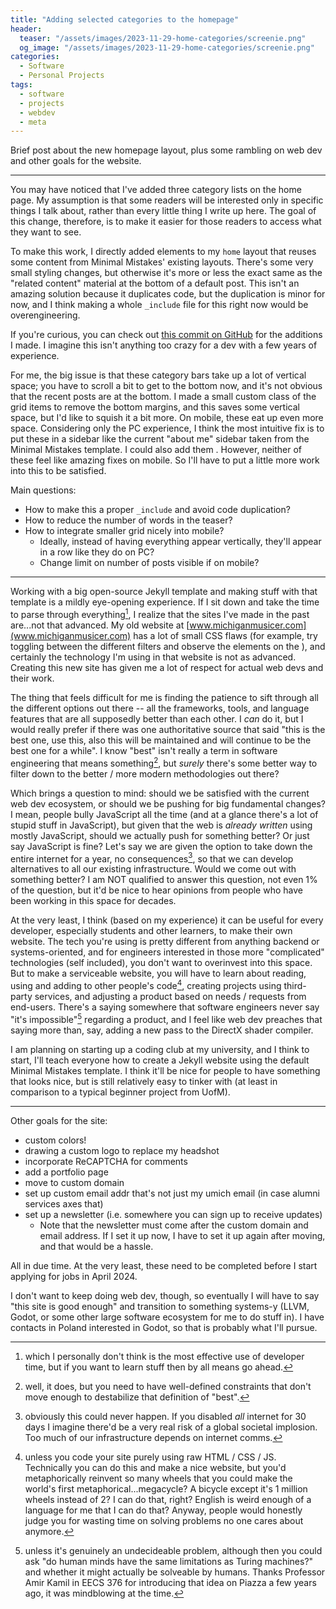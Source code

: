 ```yaml
---
title: "Adding selected categories to the homepage"
header:
  teaser: "/assets/images/2023-11-29-home-categories/screenie.png"
  og_image: "/assets/images/2023-11-29-home-categories/screenie.png"
categories: 
  - Software
  - Personal Projects
tags:
  - software
  - projects
  - webdev
  - meta
---
```


Brief post about the new homepage layout, plus some rambling on web dev and other goals for the website.

---

You may have noticed that I've added three category lists on the home page. My assumption is that some readers will be interested only in specific things I talk about, rather than every little thing I write up here. The goal of this change, therefore, is to make it easier for those readers to access what they want to see.

To make this work, I directly added elements to my `home` layout that reuses some content from Minimal Mistakes' existing layouts. There's some very small styling changes, but otherwise it's more or less the exact same as the "related content" material at the bottom of a default post. This isn't an amazing solution because it duplicates code, but the duplication is minor for now, and I think making a whole `_include` file for this right now would be overengineering. 

If you're curious, you can check out [this commit on GitHub](https://github.com/michigan-musicer/michigan-musicer.github.io/commit/828e8a76263a200e0ee80f8dac87e5192ddf04af
) for the additions I made. I imagine this isn't anything too crazy for a dev with a few years of experience.

For me, the big issue is that these category bars take up a lot of vertical space; you have to scroll a bit to get to the bottom now, and it's not obvious that the recent posts are at the bottom. I made a small custom class of the grid items to remove the bottom margins, and this saves some vertical space, but I'd like to squish it a bit more. On mobile, these eat up even more space. Considering only the PC experience, I think the most intuitive fix is to put these in a sidebar like the current "about me" sidebar taken from the Minimal Mistakes template. I could also add them . However, neither of these feel like amazing fixes on mobile. So I'll have to put a little more work into this to be satisfied.

Main questions:
- How to make this a proper `_include` and avoid code duplication? 
- How to reduce the number of words in the teaser?
- How to integrate smaller grid nicely into mobile? 
    - Ideally, instead of having everything appear vertically, they'll appear in a row like they do on PC?
    - Change limit on number of posts visible if on mobile?

---

Working with a big open-source Jekyll template and making stuff with that template is a mildly eye-opening experience. If I sit down and take the time to parse through everything[^1], I realize that the sites I've made in the past are...not that advanced. My old website at [www.michiganmusicer.com](www.michiganmusicer.com) has a lot of small CSS flaws (for example, try toggling between the different filters and observe the elements on the ), and certainly the technology I'm using in that website is not as advanced. Creating this new site has given me a lot of respect for actual web devs and their work.

[^1]: which I personally don't think is the most effective use of developer time, but if you want to learn stuff then by all means go ahead. 

The thing that feels difficult for me is finding the patience to sift through all the different options out there -- all the frameworks, tools, and language features that are all supposedly better than each other. I *can* do it, but I would really prefer if there was one authoritative source that said "this is the best one, use this, also this will be maintained and will continue to be the best one for a while". I know "best" isn't really a term in software engineering that means something[^2], but *surely* there's some better way to filter down to the better / more modern methodologies out there?

[^2]: well, it does, but you need to have well-defined constraints that don't move enough to destabilize that definition of "best".

Which brings a question to mind: should we be satisfied with the current web dev ecosystem, or should we be pushing for big fundamental changes? I mean, people bully JavaScript all the time (and at a glance there's a lot of stupid stuff in JavaScript), but given that the web is *already written* using mostly JavaScript, should we actually push for something better? Or just say JavaScript is fine? Let's say we are given the option to take down the entire internet for a year, no consequences[^3], so that we can develop alternatives to all our existing infrastructure. Would we come out with something better? I am NOT qualified to answer this question, not even 1% of the question, but it'd be nice to hear opinions from people who have been working in this space for decades.

[^3]: obviously this could never happen. If you disabled *all* internet for 30 days I imagine there'd be a very real risk of a global societal implosion. Too much of our infrastructure depends on internet comms.

At the very least, I think (based on my experience) it can be useful for every developer, especially students and other learners, to make their own website. The tech you're using is pretty different from anything backend or systems-oriented, and for engineers interested in those more "complicated" technologies (self included), you don't want to overinvest into this space. But to make a serviceable website, you will have to learn about reading, using and adding to other people's code[^4], creating projects using third-party services, and adjusting a product based on needs / requests from end-users. There's a saying somewhere that software engineers never say "it's impossible"[^5] regarding a product, and I feel like web dev preaches that saying more than, say, adding a new pass to the DirectX shader compiler. 

I am planning on starting up a coding club at my university, and I think to start, I'll teach everyone how to create a Jekyll website using the default Minimal Mistakes template. I think it'll be nice for people to have something that looks nice, but is still relatively easy to tinker with (at least in comparison to a typical beginner project from UofM).

[^4]: unless you code your site purely using raw HTML / CSS / JS. Technically you can do this and make a nice website, but you'd metaphorically reinvent so many wheels that you could make the world's first metaphorical...megacycle? A bicycle except it's 1 million wheels instead of 2? I can do that, right? English is weird enough of a language for me that I can do that? Anyway, people would honestly judge you for wasting time on solving problems no one cares about anymore.

[^5]: unless it's genuinely an undecideable problem, although then you could ask "do human minds have the same limitations as Turing machines?" and whether it might actually be solveable by humans. Thanks Professor Amir Kamil in EECS 376 for introducing that idea on Piazza a few years ago, it was mindblowing at the time.

---

Other goals for the site:

- custom colors!
- drawing a custom logo to replace my headshot
- incorporate ReCAPTCHA for comments
- add a portfolio page
- move to custom domain
- set up custom email addr that's not just my umich email (in case alumni services axes that)
- set up a newsletter (i.e. somewhere you can sign up to receive updates)
    - Note that the newsletter must come after the custom domain and email address. If I set it up now, I have to set it up again after moving, and that would be a hassle.

All in due time. At the very least, these need to be completed before I start applying for jobs in April 2024.

I don't want to keep doing web dev, though, so eventually I will have to say "this site is good enough" and transition to something systems-y (LLVM, Godot, or some other large software ecosystem for me to do stuff in). I have contacts in Poland interested in Godot, so that is probably what I'll pursue.
